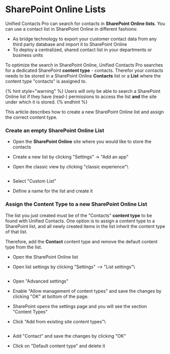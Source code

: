 # SharePoint Online Lists

Unified Contacts Pro can search for contacts in **SharePoint Online lists**. You can use a contact list in SharePoint Online in different fashions:

* As bridge technology to export your customer contact data from any third party database and import it to SharePoint Online
* To deploy a centralized, shared contact list in your departments or business units

To optimize the search in SharePoint Online, Unified Contacts Pro searches for a dedicated SharePoint **content type** - contacts. Therefor your contacts needs to be stored in a SharePoint Online **Contacts** list or a **List** where the content type "contacts" is assigned to.

{% hint style="warning" %}
Users will only be able to search a SharePoint Online list if they have (read-) permissions to access the list **and** the site under which it is stored.
{% endhint %}

This article describes how to create a new SharePoint Online list and assign the correct content type.

### Create an empty SharePoint Online List

* Open the **SharePoint Online** site where you would like to store the contacts
* Create a new list by clicking "Settings" -> "Add an app"
*   Open the classic view by clicking "classic experience"\


    <figure><img src="../.gitbook/assets/image (70).png" alt=""><figcaption></figcaption></figure>
* Select "Custom List"
* Define a name for the list and create it

### Assign the Content Type to a new  SharePoint Online List

The list you just created must be of the "Contacts" **content type** to be found with Unified Contacts. One option is to assign a content type to a SharePoint list, and all newly created items in the list inherit the content type of that list.

Therefore, add the **Contact** content type and remove the default content type from the list.

* Open the SharePoint Online list
*   Open list settings by clicking "Settings" --> "List settings"\


    <figure><img src="../.gitbook/assets/image (50).png" alt=""><figcaption></figcaption></figure>
* Open "Advanced settings"
* Enable "Allow management of content types" and save the changes by clicking "OK" at bottom of the page.
* SharePoint opens the settings page and you will see the section "Content Types"
*   Click "Add from existing site content types"\


    <figure><img src="../.gitbook/assets/image (40).png" alt=""><figcaption></figcaption></figure>
* Add "Contact" and save the changes by clicking "OK"
* Click on "Default content type" and delete it

